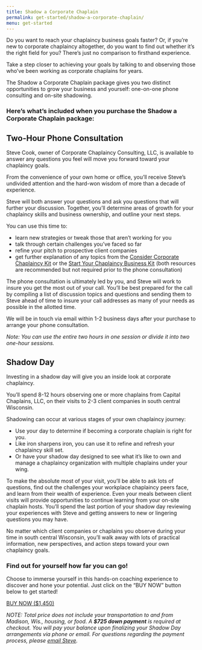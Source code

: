 ```yaml
---
title: Shadow a Corporate Chaplain
permalink: get-started/shadow-a-corporate-chaplain/
menu: get-started
---
```

Do you want to reach your chaplaincy business goals faster? Or, if you’re new to corporate chaplaincy altogether, do you want to find out whether it’s the right field for you? There’s just no comparison to firsthand experience.

Take a step closer to achieving your goals by talking to and observing those who’ve been working as corporate chaplains for years.

The Shadow a Corporate Chaplain package gives you two distinct opportunities to grow your business and yourself: one-on-one phone consulting and on-site shadowing.

### Here’s what’s included when you purchase the Shadow a Corporate Chaplain package:

## Two-Hour Phone Consultation
Steve Cook, owner of Corporate Chaplaincy Consulting, LLC, is available to answer any questions you feel will move you forward toward your chaplaincy goals.

From the convenience of your own home or office, you’ll receive Steve’s undivided attention and the hard-won wisdom of more than a decade of experience.

Steve will both answer your questions and ask you questions that will further your discussion. Together, you’ll determine areas of growth for your chaplaincy skills and business ownership, and outline your next steps.

You can use this time to:

*   learn new strategies or tweak those that aren’t working for you
*   talk through certain challenges you’ve faced so far
*   refine your pitch to prospective client companies
*   get further explanation of any topics from the [Consider Corporate Chaplaincy Kit](/get-started/consider-corporate-chaplaincy/) or the [Start Your Chaplaincy Business Kit](/get-started/start-your-chaplaincy-business/) (both resources are recommended but not required prior to the phone consultation)

The phone consultation is ultimately led by you, and Steve will work to insure you get the most out of your call. You’ll be best prepared for the call by compiling a list of discussion topics and questions and sending them to Steve ahead of time to insure your call addresses as many of your needs as possible in the allotted time.

We will be in touch via email within 1-2 business days after your purchase to arrange your phone consultation.

*Note: You can use the entire two hours in one session or divide it into two one-hour sessions.*

## Shadow Day
Investing in a shadow day will give you an inside look at corporate chaplaincy.

You’ll spend 8-12 hours observing one or more chaplains from Capital Chaplains, LLC, on their visits to 2-3 client companies in south central Wisconsin.

Shadowing can occur at various stages of your own chaplaincy journey:

*   Use your day to determine if becoming a corporate chaplain is right for you.
*   Like iron sharpens iron, you can use it to refine and refresh your chaplaincy skill set.
*   Or have your shadow day designed to see what it’s like to own and manage a chaplaincy organization with multiple chaplains under your wing.

To make the absolute most of your visit, you’ll be able to ask lots of questions, find out the challenges your workplace chaplaincy peers face, and learn from their wealth of experience. Even your meals between client visits will provide opportunities to continue learning from your on-site chaplain hosts. You’ll spend the last portion of your shadow day reviewing your experiences with Steve and getting answers to new or lingering questions you may have.

No matter which client companies or chaplains you observe during your time in south central Wisconsin, you’ll walk away with lots of practical information, new perspectives, and action steps toward your own chaplaincy goals.

### Find out for yourself how far you can go!

Choose to immerse yourself in this hands-on coaching experience to discover and hone your potential. Just click on the “BUY NOW” button below to get started!

<a class="button" href="https://gum.co/shadow-a-corporate-chaplain">
      BUY NOW ($1,450)
    </a>

*NOTE: Total price does not include your transportation to and from Madison, Wis., housing, or food. A **$725 down payment** is required at checkout. You will pay your balance upon finalizing your Shadow Day arrangements via phone or email. For questions regarding the payment process, please [email Steve](mailto:steve@corpchaps.com).*
